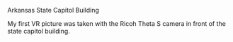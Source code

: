 Arkansas State Capitol Building

My first VR picture was taken with the Ricoh Theta S camera in front of the state capitol building.
